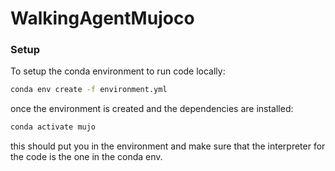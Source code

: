 # WalkingAgentMujoco


### Setup
To setup the conda environment to run code locally:
```bash
conda env create -f environment.yml
```

once the environment is created and the dependencies are installed:
```bash
conda activate mujo
```

this should put you in the environment and make sure that the interpreter for the code is the one in the conda env. 
